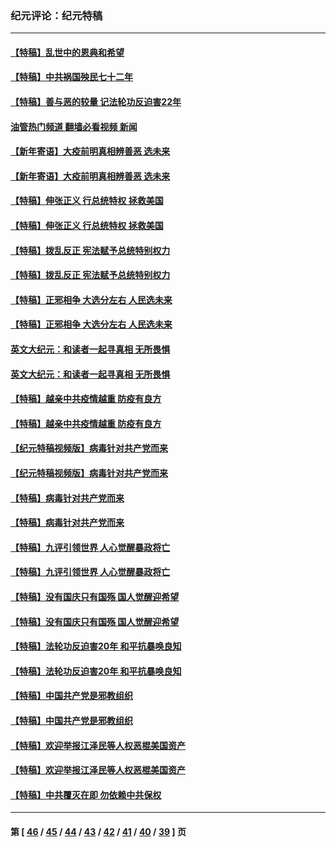 ### 纪元评论：纪元特稿
---
#### [【特稿】乱世中的恩典和希望](../../pages/nsc424/n13734687.md?07060330) 
#### [【特稿】中共祸国殃民七十二年](../../pages/nsc424/n13272607.md?07060330) 
#### [【特稿】善与恶的较量 记法轮功反迫害22年](../../pages/nsc424/n13086597.md?07060330) 
#### [油管热门频道 翻墙必看视频 新闻](ok?07060330)
#### [【新年寄语】大疫前明真相辨善恶 选未来](../../pages/nsc424/n12660855.md?07060330) 
#### [【新年寄语】大疫前明真相辨善恶 选未来](../../pages/nsc424/n12660855.md?07060330) 
#### [【特稿】伸张正义 行总统特权 拯救美国](../../pages/nsc424/n12616806.md?07060330) 
#### [【特稿】伸张正义 行总统特权 拯救美国](../../pages/nsc424/n12616806.md?07060330) 
#### [【特稿】拨乱反正 宪法赋予总统特别权力](../../pages/nsc424/n12598306.md?07060330) 
#### [【特稿】拨乱反正 宪法赋予总统特别权力](../../pages/nsc424/n12598306.md?07060330) 
#### [【特稿】正邪相争 大选分左右 人民选未来](../../pages/nsc424/n12545208.md?07060330) 
#### [【特稿】正邪相争 大选分左右 人民选未来](../../pages/nsc424/n12545208.md?07060330) 
#### [英文大纪元：和读者一起寻真相 无所畏惧](../../pages/nsc424/n12542027.md?07060330) 
#### [英文大纪元：和读者一起寻真相 无所畏惧](../../pages/nsc424/n12542027.md?07060330) 
#### [【特稿】越亲中共疫情越重 防疫有良方](../../pages/nsc424/n12042989.md?07060330) 
#### [【特稿】越亲中共疫情越重 防疫有良方](../../pages/nsc424/n12042989.md?07060330) 
#### [【纪元特稿视频版】病毒针对共产党而来](../../pages/nsc424/n11977328.md?07060330) 
#### [【纪元特稿视频版】病毒针对共产党而来](../../pages/nsc424/n11977328.md?07060330) 
#### [【特稿】病毒针对共产党而来](../../pages/nsc424/n11928818.md?07060330) 
#### [【特稿】病毒针对共产党而来](../../pages/nsc424/n11928818.md?07060330) 
#### [【特稿】九评引领世界 人心觉醒暴政将亡](../../pages/nsc424/n11660496.md?07060330) 
#### [【特稿】九评引领世界 人心觉醒暴政将亡](../../pages/nsc424/n11660496.md?07060330) 
#### [【特稿】没有国庆只有国殇 国人觉醒迎希望](../../pages/nsc424/n11549354.md?07060330) 
#### [【特稿】没有国庆只有国殇 国人觉醒迎希望](../../pages/nsc424/n11549354.md?07060330) 
#### [【特稿】法轮功反迫害20年 和平抗暴唤良知](../../pages/nsc424/n11389135.md?07060330) 
#### [【特稿】法轮功反迫害20年 和平抗暴唤良知](../../pages/nsc424/n11389135.md?07060330) 
#### [【特稿】中国共产党是邪教组织](../../pages/nsc424/n11355551.md?07060330) 
#### [【特稿】中国共产党是邪教组织](../../pages/nsc424/n11355551.md?07060330) 
#### [【特稿】欢迎举报江泽民等人权恶棍美国资产](../../pages/nsc424/n11303040.md?07060330) 
#### [【特稿】欢迎举报江泽民等人权恶棍美国资产](../../pages/nsc424/n11303040.md?07060330) 
#### [【特稿】中共覆灭在即 勿依赖中共保权](../../pages/nsc424/n11278510.md?07060330) 

---
#### 第 [ [46](./46.md?07060330) / [45](./45.md?07060330) / [44](./44.md?07060330) / [43](./43.md?07060330) / [42](./42.md?07060330) / [41](./41.md?07060330) / [40](./40.md?07060330) / [39](./39.md?07060330) ] 页
